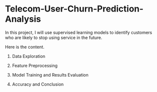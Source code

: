 # Telecom-User-Churn-Prediction-Analysis


In this project, I will use supervised learning models to identify customers who are likely to stop using service in the future. 

Here is the content.

  1. Data Exploration
  
  2. Feature Preprocessing
  
  3. Model Training and Results Evaluation
 
  4. Accuracy and Conclusion
  
